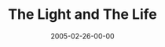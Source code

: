 ---
layout: message
category: message
series: "The Life"
title: "The Light and The Life"
date: 2005-02-26-00-00
message_id: 131
audio: "http://s3.amazonaws.com/crossroads-media/media/legacy/mp3/The_Life_01_02-26-05_The_Life_and_The_Light.mp3"
audio-duration: "31:45"
explicit: "N"
---